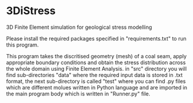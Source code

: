 # 3DiStress
3D Finite Element simulation for geological stress modelling

Please install the required packages specified in "requirements.txt" to run this program.

This program takes the discritised geometry (mesh) of a coal seam, apply appropriate boundary conditions and obtain the stress distribution across the whole domain using Finite Element Analysis. in "src" directory you will find sub-directories "data" where the required input data is stored in .txt format, the next sub-directory is called "test" where you can find .py files which are different molues written in Python language and are imported in the main program body which is written in "Runner.py" file.
